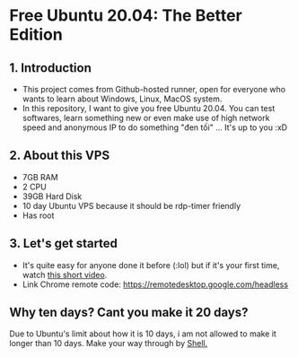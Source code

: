 # Free Ubuntu 20.04: The Better Edition


## 1. Introduction
- This project comes from Github-hosted runner, open for everyone who wants to learn about Windows, Linux, MacOS system. 
- In this repository, I want to give you free Ubuntu 20.04. You can test softwares, learn something new or even make use of high network speed and anonymous IP to do something "đen tối" ... It's up to you :xD

## 2. About this VPS
- 7GB RAM
- 2 CPU
- 39GB Hard Disk
- 10 day Ubuntu VPS because it should be rdp-timer friendly
- Has root
## 3. Let's get started
- It's quite easy for anyone done it before (:lol) but if it's your first time, watch [this short video](https://youtube.com).
- Link Chrome remote code: https://remotedesktop.google.com/headless

## Why ten days? Cant you make it 20 days?
Due to Ubuntu's limit about how it is 10 days, i am not allowed to make it longer than 10 days. Make your way through by [Shell.](https://shell.com)
